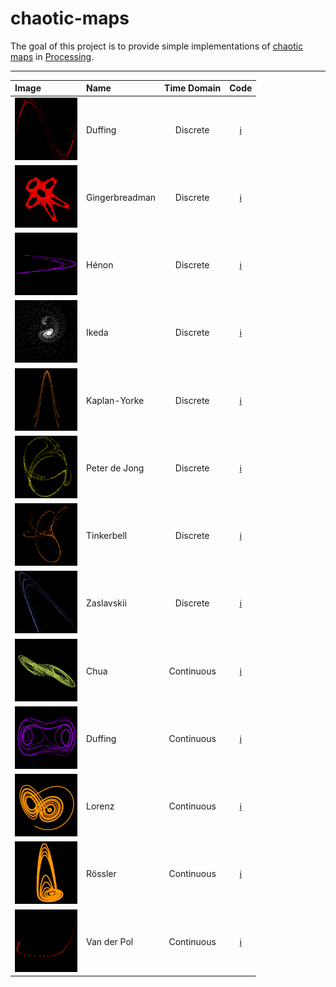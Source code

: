 # chaotic-maps

The goal of this project is to provide simple implementations of [chaotic maps](https://en.wikipedia.org/wiki/List_of_chaotic_maps) in [Processing](http://processing.org).

-------------------------------------------------------------------------------------------------------------

| Image                                                       | Name           | Time Domain | Code        |
| :---                                                        | :---           |    :---:    |    :---:    |
| <img src="images/discrete/duffing.png" width="100"/>        | Duffing        | Discrete    |  [:information_source:](discrete/duffing/duffing.pde)       | 
| <img src="images/discrete/gingerbreadman.png" width="100"/> | Gingerbreadman | Discrete    |  [:information_source:](discrete/gingerbreadman/gingerbreadman.pde) | 
| <img src="images/discrete/henon.png" width="100"/>          | Hénon          | Discrete    |  [:information_source:](discrete/henon/henon.pde)           | 
| <img src="images/discrete/ikeda.png" width="100"/>          | Ikeda          | Discrete    |  [:information_source:](discrete/ikeda/ikeda.pde)           | 
| <img src="images/discrete/kaplan_yorke.png" width="100"/>   | Kaplan-Yorke   | Discrete    |  [:information_source:](discrete/kaplan_yorke/kaplan_yorke.pde) | 
| <img src="images/discrete/peter_de_jong.png" width="100"/>  | Peter de Jong  | Discrete    |  [:information_source:](discrete/peter_de_jong/peter_de_jong.pde) | 
| <img src="images/discrete/tinkerbell.png" width="100"/>     | Tinkerbell     | Discrete    |  [:information_source:](discrete/tinkerbell/tinkerbell.pde) |
| <img src="images/discrete/zaslavskii.png" width="100"/>     | Zaslavskii     | Discrete    |  [:information_source:](discrete/zaslavskii/zaslavskii.pde) |
| <img src="images/continuous/chua.png" width="100"/>         | Chua           | Continuous  |  [:information_source:](continuous/chua/chua.pde)           |
| <img src="images/continuous/duffing.png" width="100"/>      | Duffing        | Continuous  |  [:information_source:](continuous/duffing/duffing.pde)     |
| <img src="images/continuous/lorenz.png" width="100"/>       | Lorenz         | Continuous  |  [:information_source:](continuous/lorenz/lorenz.pde)       |
| <img src="images/continuous/rossler.png" width="100"/>      | Rössler        | Continuous  |  [:information_source:](continuous/rossler/rossler.pde)     |
| <img src="images/continuous/vanderpol.png" width="100"/>    | Van der Pol    | Continuous  |  [:information_source:](continuous/vanderpol/vanderpol.pde) |
